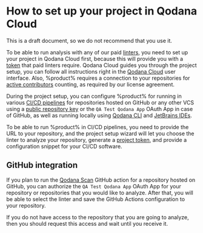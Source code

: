 # How to set up your project in Qodana Cloud

<no-index/>

<warning>This is a draft document, so we do not recommend that you use it.</warning>

To be able to run analysis with any of our paid [linters](linters.md), you need to set up your project in Qodana Cloud 
first, because this will provide you with a [token](project-token.md) that paid linters require. Qodana Cloud guides you 
through the project setup, you can follow all instructions right in the [Qodana Cloud](cloud-get-access.topic) user 
interface. Also, %product% requires a connection to your repositories for [active contributors](contributors.md) counting, 
as required by our license agreement.

During the project setup, you can configure %product% for running in various [CI/CD pipelines](ci.md) for repositories hosted on
GitHub or any other VCS using a [public repository key](repository-key.md) or the `QA Test Qodana App` OAuth App in case
of GitHub, as well as running locally using [Qodana CLI](https://github.com/JetBrains/qodana-cli) and 
[JetBrains IDEs](qodana-ide-plugin.md).

To be able to run %product% in CI/CD pipelines, you need to provide the URL to your repository, and the project setup wizard 
will let you choose the linter to analyze your repository, generate a [project token](project-token.md), and provide a 
configuration snippet for your CI/CD software. 

## GitHub integration

If you plan to run the [Qodana Scan](github.md) GitHub action for a repository hosted on GitHub, you can authorize the 
`QA Test Qodana App` OAuth App for your repository or repositories that you would like to analyze. After that, you will 
be able to select the linter and save the GitHub Actions configuration to your repository.

If you do not have access to the repository that you are going to analyze, then you should request this access and
wait until you receive it.